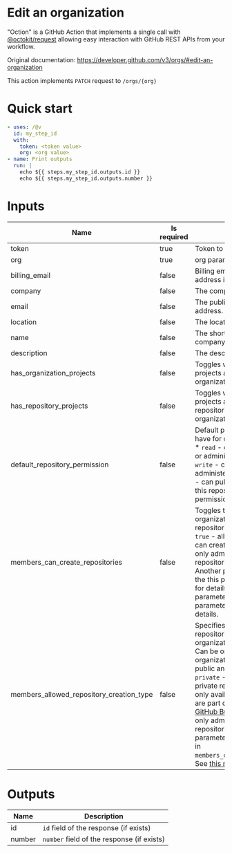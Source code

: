 # Edit an organization

"Oction" is a GitHub Action that implements a single call with 
[@octokit/request](https://www.npmjs.com/package/@octokit/request)
allowing easy interaction with GitHub REST APIs from your workflow.

Original documentation: https://developer.github.com/v3/orgs/#edit-an-organization

This action implements `PATCH` request to `/orgs/{org}`


# Quick start

```yaml
- uses: /@v
  id: my_step_id
  with:
    token: <token value>
    org: <org value>
- name: Print outputs
  run: |
    echo ${{ steps.my_step_id.outputs.id }}
    echo ${{ steps.my_step_id.outputs.number }}
```


# Inputs

| Name | Is required | Description |
|---|---|---|
|token|true|Token to authenticate the request
|org|true|org parameter
|billing_email|false|Billing email address. This address is not publicized.
|company|false|The company name.
|email|false|The publicly visible email address.
|location|false|The location.
|name|false|The shorthand name of the company.
|description|false|The description of the company.
|has_organization_projects|false|Toggles whether organization projects are enabled for the organization.
|has_repository_projects|false|Toggles whether repository projects are enabled for repositories that belong to the organization.
|default_repository_permission|false|Default permission level members have for organization repositories:   \* `read` - can pull, but not push to or administer this repository.   \* `write` - can pull and push, but not administer this repository.   \* `admin` - can pull, push, and administer this repository.   \* `none` - no permissions granted by default.
|members_can_create_repositories|false|Toggles the ability of non-admin organization members to create repositories. Can be one of:   \* `true` - all organization members can create repositories.   \* `false` - only admin members can create repositories.   Default: `true`   **Note:** Another parameter can override the this parameter. See [this note](https://developer.github.com/v3/orgs/#members_can_create_repositories) for details. **Note:** Another parameter can override the this parameter. See [this note](https://developer.github.com/v3/orgs/#members_can_create_repositories) for details.
|members_allowed_repository_creation_type|false|Specifies which types of repositories non-admin organization members can create. Can be one of:   \* `all` - all organization members can create public and private repositories.   \* `private` - members can create private repositories. This option is only available to repositories that are part of an organization on [GitHub Business Cloud](https://github.com/pricing/business-cloud).   \* `none` - only admin members can create repositories.   **Note:** Using this parameter will override values set in `members_can_create_repositories`. See [this note](https://developer.github.com/v3/orgs/#members_can_create_repositories) for details.

# Outputs

| Name | Description |
|---|---|
|id|`id` field of the response (if exists)|
|number|`number` field of the response (if exists)|

